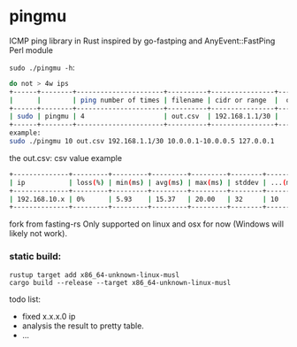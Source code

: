 # pingmu
 ICMP ping library in Rust inspired by go-fastping and AnyEvent::FastPing Perl module

`sudo ./pingmu -h`:
```bash
do not > 4w ips
+------+--------+----------------------+----------+----------------+--------+
|      |        | ping number of times | filename | cidr or range  |  or ip |
+------+--------+----------------------+----------+----------------+--------+
| sudo | pingmu | 4                    | out.csv  | 192.168.1.1/30 |        |
+------+--------+----------------------+----------+----------------+--------+
example:
sudo ./pingmu 10 out.csv 192.168.1.1/30 10.0.0.1-10.0.0.5 127.0.0.1
```


the out.csv: 
csv value example
```bash
+--------------+---------+---------+---------+---------+--------+---------+
| ip           | loss(%) | min(ms) | avg(ms) | max(ms) | stddev | ...(ms) |
+--------------+---------+---------+---------+---------+--------+---------+
| 192.168.10.x | 0%      | 5.93    | 15.37   | 20.00   | 32     | 10      |
+--------------+---------+---------+---------+---------+--------+---------+
```

fork from fasting-rs
Only supported on linux and osx for now (Windows will likely not work).  


### static build:
```shell
rustup target add x86_64-unknown-linux-musl
cargo build --release --target x86_64-unknown-linux-musl
```


todo list:
 - fixed x.x.x.0 ip
 - analysis the result to pretty table.
 - ...
